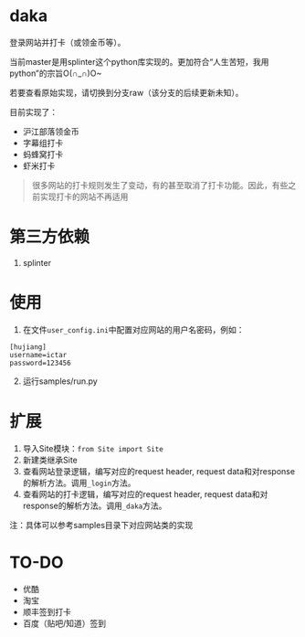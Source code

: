 # daka

登录网站并打卡（或领金币等）。

当前master是用splinter这个python库实现的。更加符合“人生苦短，我用python”的宗旨O(∩_∩)O~

若要查看原始实现，请切换到分支raw（该分支的后续更新未知）。

目前实现了：
* 沪江部落领金币
* 字幕组打卡
* 蚂蜂窝打卡
* 虾米打卡

> 很多网站的打卡规则发生了变动，有的甚至取消了打卡功能。因此，有些之前实现打卡的网站不再适用

# 第三方依赖
1. splinter

# 使用
1. 在文件`user_config.ini`中配置对应网站的用户名密码，例如：
```
[hujiang]
username=ictar
password=123456
```
2. 运行samples/run.py

# 扩展
1. 导入Site模块：`from Site import Site`
2. 新建类继承Site
3. 查看网站登录逻辑，编写对应的request header, request data和对response的解析方法。调用`_login`方法。
4. 查看网站的打卡逻辑，编写对应的request header, request data和对response的解析方法。调用`_daka`方法。

注：具体可以参考samples目录下对应网站类的实现

# TO-DO
* 优酷
* 淘宝
* 顺丰签到打卡
* 百度（贴吧/知道）签到
